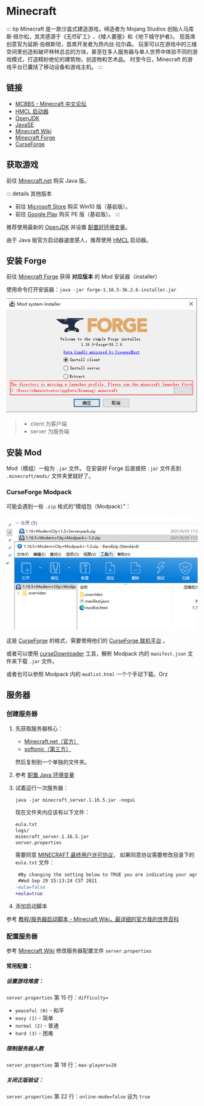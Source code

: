 # Minecraft

::: tip
Minecraft 是一款沙盒式建造游戏，缔造者为 Mojang Studios 创始人马库斯·佩尔松，其灵感源于《无尽矿工》､《矮人要塞》和《地下城守护者》。
现首席创意官为延斯·伯根斯坦，首席开发者为昂内丝·拉尔森。
玩家可以在游戏中的三维空间里创造和破坏林林总总的方块，甚至在多人服务器与单人世界中体验不同的游戏模式，打造精妙绝伦的建筑物，创造物和艺术品。
时至今日，Minecraft 的游戏平台已囊括了移动设备和游戏主机。
:::

## 链接

- [MCBBS - Minecraft 中文论坛](https://www.mcbbs.net/)
- [HMCL 启动器](https://ci.huangyuhui.net/job/HMCL/)
- [OpenJDK](https://jdk.java.net/)
- [JavaSE](https://www.java.com/zh-CN/download/manual.jsp)
- [Minecraft Wiki](https://minecraft.fandom.com/zh/wiki/Minecraft_Wiki)
- [Minecraft Forge](https://files.minecraftforge.net/net/minecraftforge/forge/)
- [CurseForge](https://www.curseforge.com/)

## 获取游戏

前往 [Minecraft.net](https://www.minecraft.net/zh-hans) 购买 Java 版。

::: details 其他版本
- 前往 [Microsoft Store](https://www.microsoft.com/store/productId/9NBLGGH2JHXJ) 购买 Win10 版（基岩版）。
- 前往 [Google Play](https://play.google.com/store/apps/details?id=com.mojang.minecraftpe) 购买 PE 版（基岩版）。
:::

推荐使用最新的 [OpenJDK](https://jdk.java.net/) 并设置 [配置好环境变量](/coding/Java/#配置环境变量)。

由于 Java 版官方启动器速度感人，推荐使用 [HMCL](https://ci.huangyuhui.net/job/HMCL/) 启动器。

## 安装 Forge

前往 [Minecraft Forge](https://files.minecraftforge.net/net/minecraftforge/forge/)
获得 **对应版本** 的 Mod 安装器（installer）

使用命令打开安装器：`java -jar forge-1.16.5-36.2.6-installer.jar`

![](./img/forge_installer.png)

> - client 为客户端
> - server 为服务端

## 安装 Mod

Mod（模组）一般为 `.jar` 文件。
在安装好 Forge 后直接把 `.jar` 文件丢到 `.minecraft/mods/` 文件夹里就好了。

### CurseForge Modpack

可能会遇到一些 `.zip` 格式的“模组包（Modpack）”：

![](./img/CurseForgeModpack.png)

这是 [CurseForge](https://www.curseforge.com/)
的格式，需要使用他们的 [CurseForge 联机平台](https://download.curseforge.com/) 。

或者可以使用 [curseDownloader](https://github.com/portablejim/curseDownloader/releases)
工具，解析 Modpack 内的 `manifest.json` 文件来下载 `.jar` 文件。

或者也可以参照 Modpack 内的 `modlist.html` 一个个手动下载。Orz

## 服务器

### 创建服务器

1. 先获取服务器核心：

   - [Minecraft.net（官方）](https://www.minecraft.net/zh-hans/download/server)
   - [softonic（第三方）](https://minecraft-server.en.softonic.com/)

    然后复制到一个单独的文件夹。

2. 参考 [配置 Java 环境变量](/coding/Java/#配置环境变量)

3. 试着运行一次服务器：

   ```shell
   java -jar minecraft_server.1.16.5.jar -nogui
   ```

   现在文件夹内应该有以下文件：

   ```dir
   eula.txt
   logs/
   minecraft_server.1.16.5.jar
   server.properties
   ```

   需要同意 [MINECRAFT 最终用户许可协议](https://account.mojang.com/documents/minecraft_eula)，
   如果同意协议需要修改目录下的 `eula.txt` 文件：

   ```diff
    #By changing the setting below to TRUE you are indicating your agreement to our EULA (https://account.mojang.com/documents/minecraft_eula).
    #Wed Sep 29 15:13:24 CST 2021
   -eula=false
   +eula=true
   ```

4. 添加启动脚本

参考 [教程/服务器启动脚本 - Minecraft Wiki，最详细的官方我的世界百科](https://minecraft.fandom.com/zh/wiki/教程/服务器启动脚本)

### 配置服务器

参考 [Minecraft Wiki](https://minecraft.fandom.com/zh/wiki/Server.properties?variant=zh-cn)
修改服务器配置文件 `server.properties`

#### 常用配置：

##### 设置游戏难度：

`server.properties` 第 15 行：`difficulty=`

- `peaceful (0)` - 和平
- `easy (1)` - 简单
- `normal (2)` - 普通
- `hard (3)` - 困难

##### 限制服务器人数

`server.properties` 第 18 行：`max-players=20`

##### 关闭正版验证：

`server.properties` 第 22 行：`online-mode=false` 设为 `true`



